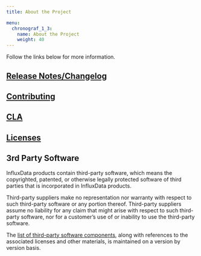 ```yaml
---
title: About the Project

menu:
  chronograf_1_3:
    name: About the Project
    weight: 40
---
```


Follow the links below for more information.

## [Release Notes/Changelog](/chronograf/v1.3/about_the_project/release-notes-changelog/)
## [Contributing](https://github.com/influxdata/chronograf/blob/master/CONTRIBUTING.md)
## [CLA](https://www.influxdata.com/legal/cla/)
## [Licenses](https://github.com/influxdata/chronograf/blob/master/LICENSE)
## 3rd Party Software
InfluxData products contain third-party software, which means the copyrighted, patented, or otherwise legally protected
software of third parties that is incorporated in InfluxData products.

Third-party suppliers make no representation nor warranty with respect to such third-party software or any portion thereof. 
Third-party suppliers assume no liability for any claim that might arise with respect to such third-party software, nor for a
customer’s use of or inability to use the third-party software. 

The [list of third-party software components](https://github.com/influxdata/chronograf/blob/1.3.10.x/LICENSE_OF_DEPENDENCIES.md), along with references to the associated licenses and other materials, is maintained on a version by version basis.
